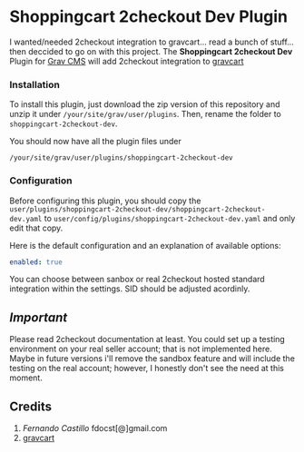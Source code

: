 
# Shoppingcart 2checkout Dev Plugin

I wanted/needed 2checkout integration to gravcart... read a bunch of stuff... then deccided to go on with this project.
The **Shoppingcart 2checkout Dev** Plugin  for [Grav CMS](http://github.com/getgrav/grav) will add 2checkout integration to  [gravcart](https://gravcart.com/)




### Installation

To install this plugin, just download the zip version of this repository and unzip it under `/your/site/grav/user/plugins`. Then, rename the folder to `shoppingcart-2checkout-dev`.

You should now have all the plugin files under

    /your/site/grav/user/plugins/shoppingcart-2checkout-dev
	


### Configuration

Before configuring this plugin, you should copy the `user/plugins/shoppingcart-2checkout-dev/shoppingcart-2checkout-dev.yaml` to `user/config/plugins/shoppingcart-2checkout-dev.yaml` and only edit that copy.

Here is the default configuration and an explanation of available options:

```yaml
enabled: true
```
You can choose between sanbox or real 2checkout hosted standard integration within the settings. SID should be adjusted acordinly.

## *Important*
Please read 2checkout documentation at least. You could set up a testing environment on your real seller account; that is not implemented here. Maybe in future versions i'll remove the sandbox feature and will include the testing on the real account; however, I honestly don't see the need at this moment.


## Credits
1. *Fernando Castillo* fdocst[@]gmail.com
2. [gravcart](https://gravcart.com/)




